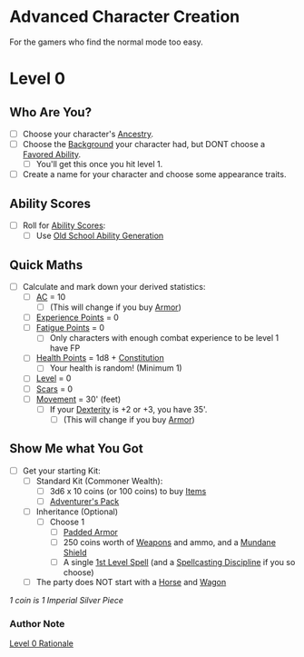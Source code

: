 # Advanced Character Creation

For the gamers who find the normal mode too easy.

# Level 0

## Who Are You?

- [ ] Choose your character's [Ancestry](../../Player%20Characters/Ancenstries/Ancestry.md).
- [ ] Choose the [Background](../../Player%20Characters/Background.md) your character had, but DONT choose a [Favored Ability](../../Player%20Characters/Favored%20Ability.md).
	- [ ] You'll get this once you hit level 1.
- [ ] Create a name for your character and choose some appearance traits.

## Ability Scores

- [ ] Roll for [Ability Scores](../../Player%20Characters/Chosen%20Statistics/Ability%20Scores.md):
	- [ ] Use [Old School Ability Generation](Level%200%20Characters/Old%20School%20Ability%20Generation.md)

## Quick Maths

- [ ] Calculate and mark down your derived statistics:
	- [ ] [AC](../../Player%20Characters/Derived%20Statistics/Armor%20Class.md) = 10
		- [ ] (This will change if you buy [Armor](../../Items/Armor.md))
	- [ ] [Experience Points](../../Player%20Characters/Derived%20Statistics/Experience%20Points.md) = 0
	- [ ] [Fatigue Points](../../Player%20Characters/Derived%20Statistics/Fatigue%20Points.md) = 0
		- [ ] Only characters with enough combat experience to be level 1 have FP
	- [ ] [Health Points](../../Player%20Characters/Derived%20Statistics/Health%20Points.md) = 1d8 + [Constitution](../../Player%20Characters/Chosen%20Statistics/Constitution.md)
		- [ ] Your health is random! (Minimum 1)
	- [ ] [Level](../../Player%20Characters/Derived%20Statistics/Level.md) = 0
	- [ ] [Scars](../../Player%20Characters/Derived%20Statistics/Scars.md) = 0
	- [ ] [Movement](../../Game%20Procedures/Movement.md) = 30' (feet)
		- [ ] If your [Dexterity](../../Player%20Characters/Chosen%20Statistics/Dexterity.md) is +2 or +3, you have 35'.
			- [ ] (This will change if you buy [Armor](../../Items/Armor.md))

## Show Me what You Got

- [ ] Get your starting Kit:
	- [ ] Standard Kit (Commoner Wealth):
		- [ ] 3d6 x 10 coins (or 100 coins) to buy [Items](../../Items/Items.md)
		- [ ] [Adventurer's Pack](../../Items/Individual%20Item%20Cards/Gear/100%20Coins/Adventurer's%20Pack.md)
	- [ ] Inheritance (Optional)
		- [ ] Choose 1
			- [ ] [Padded Armor](../../Items/Individual%20Item%20Cards/Armors/Mundane%20Armors/Padded%20Armor.md)
			- [ ] 250 coins worth of [Weapons](../../Items/Weapons.md) and ammo, and a [Mundane Shield](../../Items/Individual%20Item%20Cards/Armors/Mundane%20Armors/Mundane%20Shield.md)
			- [ ] A single [1st Level Spell](../../Magic/Spells/Mythril%20Spells/Level%201/1st%20Level%20Spells.md) (and a [Spellcasting Discipline](../../Magic/The%20Spellcasting%20Disciplines/Spellcasting%20Disciplines.md) if you so choose)
	- [ ] The party does NOT start with a [Horse](../../Items/Individual%20Item%20Cards/Gear/250%20Coins/Horse,%20Draft.md) and [Wagon](../../Items/Individual%20Item%20Cards/Gear/250%20Coins/Wagon.md)

*1 coin is 1 Imperial Silver Piece*

### Author Note

[Level 0 Rationale](../../Foreword/Author's%20Notes/Level%200%20Rationale.md)
